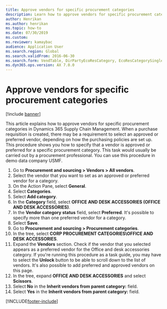 ```yaml
--- 
title: Approve vendors for specific procurement categories
description: Learn how to approve vendors for specific procurement categories in Dynamics 365 Supply Chain Management, including a step-by-step process.
author: Henrikan
ms.author: henrikan
ms.topic: how-to
ms.date: 07/30/2019
ms.custom: 
ms.reviewer: kamaybac   
audience: Application User
ms.search.region: Global
ms.search.validFrom: 2016-06-30
ms.search.form: VendTable, DirPartyEcoResCategory, EcoResCategorySingleLookup, ProcCategoryHierarchyManagement  
ms.dyn365.ops.version: AX 7.0.0 
---
```


# Approve vendors for specific procurement categories

[!include [banner](../../includes/banner.md)]

This article explains how to approve vendors for specific procurement categories in Dynamics 365 Supply Chain Management. When a purchase requisition is created, there may be a requirement to select an approved or preferred vendor, depending on how the purchasing policies are set up. This procedure shows you how to specify that a vendor is approved or preferred for a specific procurement category. This task would usually be carried out by a procurement professional. You can use this procedure in demo data company USMF.

1. Go to **Procurement and sourcing > Vendors > All vendors**.
2. Select the vendor that you want to set as an approved or preferred vendor for a category.
3. On the Action Pane, select **General**.
4. Select **Categories**.
5. Select **Add category**.
6. In the **Category** field, select **OFFICE AND DESK ACCESSORIES (OFFICE AND DESK ACCESSORIES)**.
7. In the **Vendor category status** field, select **Preferred**. It's possible to specify more than one preferred vendor for a category.  
8. Select **Save**.
9. Go to **Procurement and sourcing > Procurement categories**.
10. In the tree, select **CORP PROCUREMENT CATEGORIES\OFFICE AND DESK ACCESSORIES**.
11. Expand the **Vendors** section. Check if the vendor that you selected appears as a preferred vendor for the Office and desk accessories category. If you're running this procedure as a task guide, you may have to select the **Unlock** button to be able to scroll down to the list of vendors.  It's also possible to add preferred and approved vendors on this page.  
12. In the tree, expand **OFFICE AND DESK ACCESSORIES** and select **Scissors**.
13. Select **No** in the **Inherit vendors from parent category:** field.
14. Select **Yes** in the **Inherit vendors from parent category:** field.



[!INCLUDE[footer-include](../../../includes/footer-banner.md)]